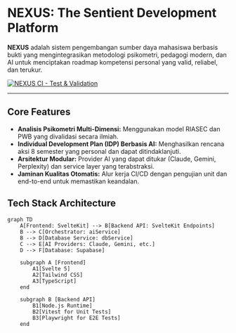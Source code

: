 # NEXUS: The Sentient Development Platform

**NEXUS** adalah sistem pengembangan sumber daya mahasiswa berbasis bukti yang mengintegrasikan metodologi psikometri, pedagogi modern, dan AI untuk menciptakan roadmap kompetensi personal yang valid, reliabel, dan terukur.

[![NEXUS CI - Test & Validation](https://github.com/Muhammad-Fauzan22/NEXUS-SENTIENT-PLATFORM/actions/workflows/ci.yml/badge.svg)](https://github.com/Muhammad-Fauzan22/NEXUS-SENTIENT-PLATFORM/actions/workflows/ci.yml)

---

## Core Features

-   **Analisis Psikometri Multi-Dimensi:** Menggunakan model RIASEC dan PWB yang divalidasi secara ilmiah.
-   **Individual Development Plan (IDP) Berbasis AI:** Menghasilkan rencana aksi 8 semester yang personal dan dapat ditindaklanjuti.
-   **Arsitektur Modular:** Provider AI yang dapat ditukar (Claude, Gemini, Perplexity) dan service layer yang terabstraksi.
-   **Jaminan Kualitas Otomatis:** Alur kerja CI/CD dengan pengujian unit dan end-to-end untuk memastikan keandalan.

## Tech Stack Architecture

```mermaid
graph TD
    A[Frontend: SvelteKit] --> B[Backend API: SvelteKit Endpoints]
    B --> C[Orchestrator: aiService]
    B --> D[Database Service: dbService]
    C --> E[AI Providers: Claude, Gemini, etc.]
    D --> F[Database: Supabase]

    subgraph A [Frontend]
        A1[Svelte 5]
        A2[Tailwind CSS]
        A3[TypeScript]
    end

    subgraph B [Backend API]
        B1[Node.js Runtime]
        B2[Vitest for Unit Tests]
        B3[Playwright for E2E Tests]
    end